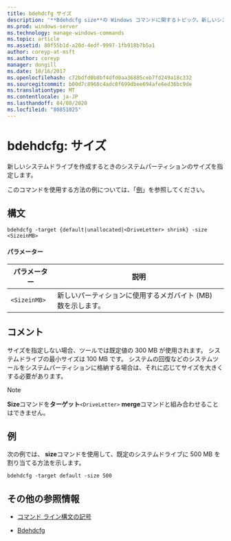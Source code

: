 ```yaml
---
title: bdehdcfg サイズ
description: '**Bdehdcfg size**の Windows コマンドに関するトピック。新しいシステムドライブを作成するときのシステムパーティションのサイズを指定します。'
ms.prod: windows-server
ms.technology: manage-windows-commands
ms.topic: article
ms.assetid: 80f55b1d-a28d-4edf-9997-1fb918b7b5a1
author: coreyp-at-msft
ms.author: coreyp
manager: dongill
ms.date: 10/16/2017
ms.openlocfilehash: c72bdfd0b8bf4dfd0aa36885ceb7fd249a18c332
ms.sourcegitcommit: b00d7c8968c4adc8f699dbee694afe6ed36bc9de
ms.translationtype: MT
ms.contentlocale: ja-JP
ms.lasthandoff: 04/08/2020
ms.locfileid: "80851025"
---
```

# <a name="bdehdcfg-size"></a>bdehdcfg: サイズ

新しいシステムドライブを作成するときのシステムパーティションのサイズを指定します。

このコマンドを使用する方法の例については、「[例](#BKMK_Examples)」を参照してください。

## <a name="syntax"></a>構文

```
bdehdcfg -target {default|unallocated|<DriveLetter> shrink} -size <SizeinMB>
```

#### <a name="parameters"></a>パラメーター

| パラメーター | 説明 |
| --------- | ----------- |
| `<SizeinMB>` | 新しいパーティションに使用するメガバイト (MB) 数を示します。 |

## <a name="remarks"></a>コメント

サイズを指定しない場合、ツールでは既定値の 300 MB が使用されます。 システムドライブの最小サイズは 100 MB です。 システムの回復などのシステムツールをシステムパーティションに格納する場合は、それに応じてサイズを大きくする必要があります。

> [!NOTE]
> **Size**コマンドを**ターゲット**`<DriveLetter>` **merge**コマンドと組み合わせることはできません。

## <a name="examples"></a><a name=BKMK_Examples></a>例

次の例では、 **size**コマンドを使用して、既定のシステムドライブに 500 MB を割り当てる方法を示します。

```
bdehdcfg -target default -size 500
```

## <a name="additional-references"></a>その他の参照情報

- [コマンド ライン構文の記号](command-line-syntax-key.md)

- [Bdehdcfg](bdehdcfg.md)